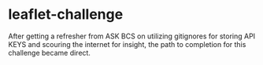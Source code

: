 # leaflet-challenge

After getting a refresher from ASK BCS on utilizing gitignores for storing API KEYS and scouring the internet for insight, the path to completion for this challenge became direct. 
